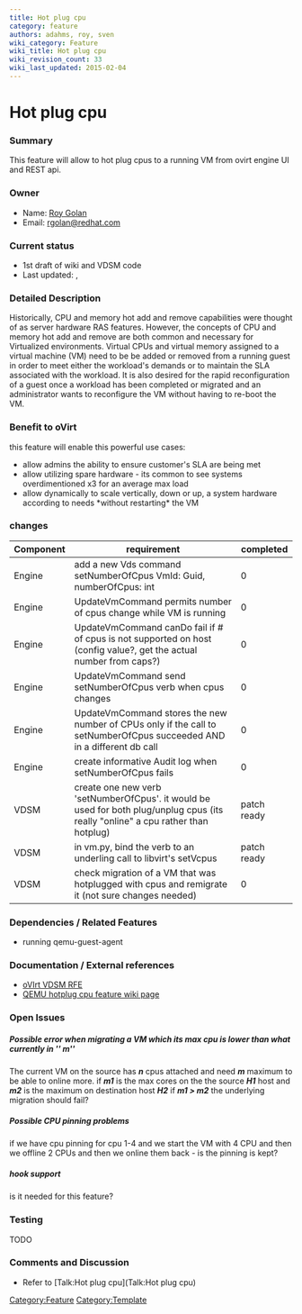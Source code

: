 ```yaml
---
title: Hot plug cpu
category: feature
authors: adahms, roy, sven
wiki_category: Feature
wiki_title: Hot plug cpu
wiki_revision_count: 33
wiki_last_updated: 2015-02-04
---
```


# Hot plug cpu

### Summary

This feature will allow to hot plug cpus to a running VM from ovirt engine UI and REST api.

### Owner

*   Name: [ Roy Golan](User:MyUser)
*   Email: rgolan@redhat.com

### Current status

*   1st draft of wiki and VDSM code
*   Last updated: ,

### Detailed Description

Historically, CPU and memory hot add and remove capabilities were thought of as server hardware RAS features. However, the concepts of CPU and memory hot add and remove are both common and necessary for Virtualized environments. Virtual CPUs and virtual memory assigned to a virtual machine (VM) need to be be added or removed from a running guest in order to meet either the workload's demands or to maintain the SLA associated with the workload. It is also desired for the rapid reconfiguration of a guest once a workload has been completed or migrated and an administrator wants to reconfigure the VM without having to re-boot the VM.

### Benefit to oVirt

this feature will enable this powerful use cases:

*   allow admins the ability to ensure customer's SLA are being met
*   allow utilizing spare hardware - its common to see systems overdimentioned x3 for an average max load
*   allow dynamically to scale vertically, down or up, a system hardware according to needs \*without restarting\* the VM

### changes

| Component | requirement                                                                                                                       | completed   |
|-----------|-----------------------------------------------------------------------------------------------------------------------------------|-------------|
| Engine    | add a new Vds command setNumberOfCpus VmId: Guid, numberOfCpus: int                                                               | 0           |
| Engine    | UpdateVmCommand permits number of cpus change while VM is running                                                                 | 0           |
| Engine    | UpdateVmCommand canDo fail if # of cpus is not supported on host (config value?, get the actual number from caps?)               | 0           |
| Engine    | UpdateVmCommand send setNumberOfCpus verb when cpus changes                                                                       | 0           |
| Engine    | UpdateVmCommand stores the new number of CPUs only if the call to setNumberOfCpus succeeded AND in a different db call            | 0           |
| Engine    | create informative Audit log when setNumberOfCpus fails                                                                           | 0           |
| VDSM      | create one new verb 'setNumberOfCpus'. it would be used for both plug/unplug cpus (its really "online" a cpu rather than hotplug) | patch ready |
| VDSM      | in vm.py, bind the verb to an underling call to libvirt's setVcpus                                                                | patch ready |
| VDSM      | check migration of a VM that was hotplugged with cpus and remigrate it (not sure changes needed)                                  | 0           |

### Dependencies / Related Features

*   running qemu-guest-agent

### Documentation / External references

*   [oVIrt VDSM RFE](https://bugzilla.redhat.com/show_bug.cgi?id=1036492)
*   [QEMU hotplug cpu feature wiki page](http://wiki.qemu.org/Features/CPUHotplug)

### Open Issues

##### Possible error when migrating a VM which its max cpu is lower than what currently in **'' <vcpu current=n>m</vcpu>**''

The current VM on the source has ***n*** cpus attached and need ***m*** maximum to be able to online more.
if ***m1*** is the max cores on the the source ***H1*** host and ***m2*** is the maximum on destination host ***H2***
if ***m1 > m2*** the underlying migration should fail?

##### Possible CPU pinning problems

if we have cpu pinning for cpu 1-4 and we start the VM with 4 CPU and then we offline 2 CPUs and then we online them back - is the pinning is kept?

##### hook support

is it needed for this feature?

### Testing

TODO

### Comments and Discussion

*   Refer to [Talk:Hot plug cpu](Talk:Hot plug cpu)

<Category:Feature> <Category:Template>
